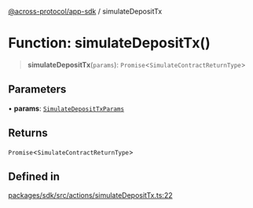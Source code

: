 [@across-protocol/app-sdk](../README.md) / simulateDepositTx

# Function: simulateDepositTx()

> **simulateDepositTx**(`params`): `Promise`\<`SimulateContractReturnType`\>

## Parameters

• **params**: [`SimulateDepositTxParams`](../type-aliases/SimulateDepositTxParams.md)

## Returns

`Promise`\<`SimulateContractReturnType`\>

## Defined in

[packages/sdk/src/actions/simulateDepositTx.ts:22](https://github.com/across-protocol/toolkit/blob/d027d7c23e7230b7b5f439570f9efd60c1d715ce/packages/sdk/src/actions/simulateDepositTx.ts#L22)
